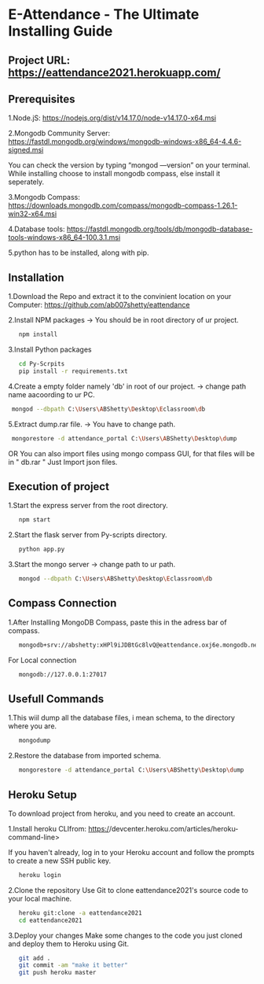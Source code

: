 # E-Attendance - The Ultimate Installing Guide

## Project URL: <https://eattendance2021.herokuapp.com/>

## Prerequisites

1.Node.jS:
<https://nodejs.org/dist/v14.17.0/node-v14.17.0-x64.msi>

2.Mongodb Community Server:
<https://fastdl.mongodb.org/windows/mongodb-windows-x86_64-4.4.6-signed.msi>

You can check the version by typing “mongod —version” on your terminal.
While installing choose to install mongodb compass, else install it seperately.

3.Mongodb Compass:
<https://downloads.mongodb.com/compass/mongodb-compass-1.26.1-win32-x64.msi>

4.Database tools:
<https://fastdl.mongodb.org/tools/db/mongodb-database-tools-windows-x86_64-100.3.1.msi>

5.python has to be installed, along with pip.

## Installation

1.Download the Repo and extract it to the convinient location on your Computer:
<https://github.com/ab007shetty/eattendance>

2.Install NPM packages
-> You should be in root directory of ur project.

```sh
   npm install       
```

3.Install Python packages

```sh
   cd Py-Scrpits
   pip install -r requirements.txt
```

4.Create a empty folder namely 'db' in root of our project.
-> change path name aacoording to ur PC.

```sh
 mongod --dbpath C:\Users\ABShetty\Desktop\Eclassroom\db        
```

5.Extract dump.rar file.
-> You have to change path.

```sh
 mongorestore -d attendance_portal C:\Users\ABShetty\Desktop\dump     
```

OR
You can also import files using mongo compass GUI, for that files will be in " db.rar "  Just Import json files.

## Execution of project

1.Start the express server from the root directory.

```sh
   npm start
```

2.Start the flask server from Py-scripts directory.

```sh
   python app.py
```

3.Start the mongo server
-> change path to ur path.

```sh
   mongod --dbpath C:\Users\ABShetty\Desktop\Eclassroom\db 
```

## Compass Connection

1.After Installing MongoDB Compass, paste this in the adress bar of compass.

```sh
   mongodb+srv://abshetty:xHPl9iJDBtGc8lvQ@eattendance.oxj6e.mongodb.net/test 
```

For Local connection

```sh
   mongodb://127.0.0.1:27017 
```

## Usefull Commands

1.This wiil dump all the database files, i mean schema, to the directory where you are.

```sh
   mongodump
```

2.Restore the database from imported schema.

```sh
   mongorestore -d attendance_portal C:\Users\ABShetty\Desktop\dump
```

## Heroku Setup

To download project from heroku, and you need to create an account.

1.Install heroku CLIfrom: <https:/>/devcenter.heroku.com/articles/heroku-command-line>

If you haven't already, log in to your Heroku account and follow the prompts to create a new SSH public key.

```sh
   heroku login
```

2.Clone the repository
Use Git to clone eattendance2021's source code to your local machine.

```sh
   heroku git:clone -a eattendance2021
   cd eattendance2021
```

3.Deploy your changes
Make some changes to the code you just cloned and deploy them to Heroku using Git.

```sh
   git add .
   git commit -am "make it better"
   git push heroku master
```

